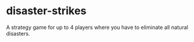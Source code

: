 # disaster-strikes
A strategy game for up to 4 players where you have to eliminate all natural disasters. 
